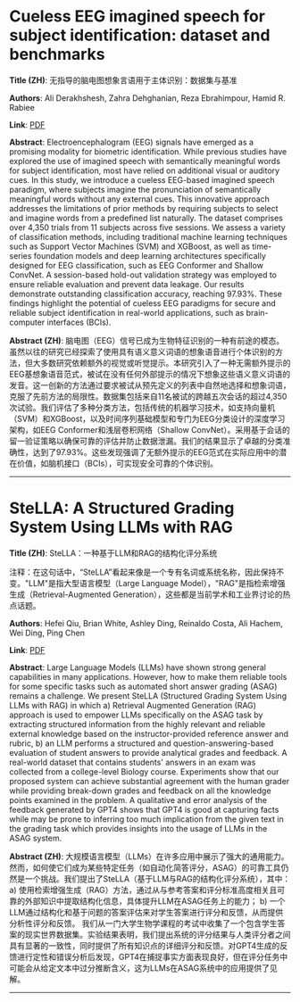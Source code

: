 # Cueless EEG imagined speech for subject identification: dataset and benchmarks 

**Title (ZH)**: 无指导的脑电图想象言语用于主体识别：数据集与基准 

**Authors**: Ali Derakhshesh, Zahra Dehghanian, Reza Ebrahimpour, Hamid R. Rabiee  

**Link**: [PDF](https://arxiv.org/pdf/2501.09700)  

**Abstract**: Electroencephalogram (EEG) signals have emerged as a promising modality for biometric identification. While previous studies have explored the use of imagined speech with semantically meaningful words for subject identification, most have relied on additional visual or auditory cues. In this study, we introduce a cueless EEG-based imagined speech paradigm, where subjects imagine the pronunciation of semantically meaningful words without any external cues. This innovative approach addresses the limitations of prior methods by requiring subjects to select and imagine words from a predefined list naturally. The dataset comprises over 4,350 trials from 11 subjects across five sessions. We assess a variety of classification methods, including traditional machine learning techniques such as Support Vector Machines (SVM) and XGBoost, as well as time-series foundation models and deep learning architectures specifically designed for EEG classification, such as EEG Conformer and Shallow ConvNet. A session-based hold-out validation strategy was employed to ensure reliable evaluation and prevent data leakage. Our results demonstrate outstanding classification accuracy, reaching 97.93%. These findings highlight the potential of cueless EEG paradigms for secure and reliable subject identification in real-world applications, such as brain-computer interfaces (BCIs). 

**Abstract (ZH)**: 脑电图（EEG）信号已成为生物特征识别的一种有前途的模态。虽然以往的研究已经探索了使用具有语义意义词语的想象语音进行个体识别的方法，但大多数研究依赖额外的视觉或听觉提示。本研究引入了一种无需额外提示的EEG基想象语音范式，被试在没有任何外部提示的情况下想象这些语义意义词语的发音。这一创新的方法通过要求被试从预先定义的列表中自然地选择和想象词语，克服了先前方法的局限性。数据集包括来自11名被试的跨越五次会话的超过4,350次试验。我们评估了多种分类方法，包括传统的机器学习技术，如支持向量机（SVM）和XGBoost，以及时间序列基础模型和专门为EEG分类设计的深度学习架构，如EEG Conformer和浅层卷积网络（Shallow ConvNet）。采用基于会话的留一验证策略以确保可靠的评估并防止数据泄漏。我们的结果显示了卓越的分类准确性，达到了97.93%。这些发现强调了无额外提示的EEG范式在实际应用中的潜在价值，如脑机接口（BCIs），可实现安全可靠的个体识别。 

---
# SteLLA: A Structured Grading System Using LLMs with RAG 

**Title (ZH)**: SteLLA：一种基于LLM和RAG的结构化评分系统

注释：在这句话中，“SteLLA”看起来像是一个专有名词或系统名称，因此保持不变。"LLM"是指大型语言模型（Large Language Model），"RAG"是指检索增强生成（Retrieval-Augmented Generation），这些都是当前学术和工业界讨论的热点话题。 

**Authors**: Hefei Qiu, Brian White, Ashley Ding, Reinaldo Costa, Ali Hachem, Wei Ding, Ping Chen  

**Link**: [PDF](https://arxiv.org/pdf/2501.09092)  

**Abstract**: Large Language Models (LLMs) have shown strong general capabilities in many applications. However, how to make them reliable tools for some specific tasks such as automated short answer grading (ASAG) remains a challenge. We present SteLLA (Structured Grading System Using LLMs with RAG) in which a) Retrieval Augmented Generation (RAG) approach is used to empower LLMs specifically on the ASAG task by extracting structured information from the highly relevant and reliable external knowledge based on the instructor-provided reference answer and rubric, b) an LLM performs a structured and question-answering-based evaluation of student answers to provide analytical grades and feedback. A real-world dataset that contains students' answers in an exam was collected from a college-level Biology course. Experiments show that our proposed system can achieve substantial agreement with the human grader while providing break-down grades and feedback on all the knowledge points examined in the problem. A qualitative and error analysis of the feedback generated by GPT4 shows that GPT4 is good at capturing facts while may be prone to inferring too much implication from the given text in the grading task which provides insights into the usage of LLMs in the ASAG system. 

**Abstract (ZH)**: 大规模语言模型（LLMs）在许多应用中展示了强大的通用能力。然而，如何使它们成为某些特定任务（如自动化简答评分，ASAG）的可靠工具仍然是一个挑战。我们提出了SteLLA（基于LLM与RAG的结构化评分系统），其中：
a) 使用检索增强生成（RAG）方法，通过从与参考答案和评分标准高度相关且可靠的外部知识中提取结构化信息，具体提升LLM在ASAG任务上的能力；
b) 一个LLM通过结构化和基于问题的答案评估来对学生答案进行评分和反馈，从而提供分析性评分和反馈。
我们从一门大学生物学课程的考试中收集了一个包含学生答案的现实世界数据集。实验结果表明，我们提出系统的评分结果与人类评分者之间具有显著的一致性，同时提供了所有知识点的详细评分和反馈。对GPT4生成的反馈进行定性和错误分析后发现，GPT4在捕捉事实方面表现良好，但在评分任务中可能会从给定文本中过分推断含义，这为LLMs在ASAG系统中的应用提供了见解。 

---
